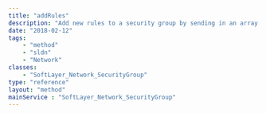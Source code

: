 ```yaml
---
title: "addRules"
description: "Add new rules to a security group by sending in an array of template [SoftLayer_Network_SecurityGroup_Rule](/reference/datatypes/SoftLayer_Network_SecurityGroup_Rule) objects to be created. "
date: "2018-02-12"
tags:
    - "method"
    - "sldn"
    - "Network"
classes:
    - "SoftLayer_Network_SecurityGroup"
type: "reference"
layout: "method"
mainService : "SoftLayer_Network_SecurityGroup"
---
```


